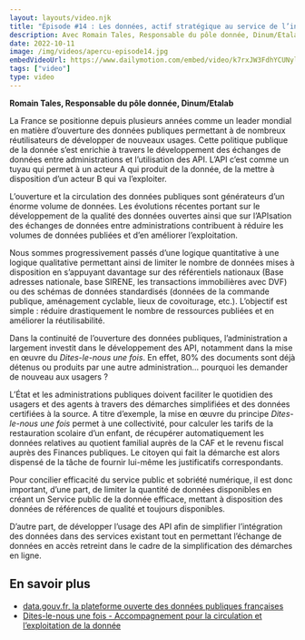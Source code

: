 ```yaml
---
layout: layouts/video.njk
title: "Épisode #14 : Les données, actif stratégique au service de l’intérêt général"
description: Avec Romain Tales, Responsable du pôle donnée, Dinum/Etalab
date: 2022-10-11
image: /img/videos/apercu-episode14.jpg
embedVideoUrl: https://www.dailymotion.com/embed/video/k7rxJW3FdhYCUNylSfg
tags: ["video"]
type: video
---
```


**Romain Tales, Responsable du pôle donnée, Dinum/Etalab**

La France se positionne depuis plusieurs années comme un leader mondial en matière d’ouverture des données publiques permettant à de nombreux réutilisateurs de développer de nouveaux usages. Cette politique publique de la donnée s’est enrichie à travers le développement des échanges de données entre administrations et l’utilisation des API. L’API c’est comme un tuyau qui permet à un acteur A qui produit de la donnée, de la mettre à disposition d’un acteur B qui va l’exploiter.
 
L’ouverture et la circulation des données publiques sont générateurs d’un énorme volume de données. Les évolutions récentes portant sur le développement de la qualité des données ouvertes ainsi que sur l’APIsation des échanges de données entre administrations contribuent à réduire les volumes de données publiées et d’en améliorer l’exploitation. 
 
Nous sommes progressivement passés d’une logique quantitative à une logique qualitative permettant ainsi de limiter le nombre de données mises à disposition en s’appuyant davantage sur des référentiels nationaux (Base adresses nationale, base SIRENE, les transactions immobilières avec DVF) ou des schémas de données standardisés (données de la commande publique, aménagement cyclable, lieux de covoiturage, etc.). L’objectif est simple : réduire drastiquement le nombre de ressources publiées et en améliorer la réutilisabilité.
 
Dans la continuité de l’ouverture des données publiques, l’administration a largement investit dans le développement des API, notamment dans la mise en œuvre du *Dites-le-nous une fois*. En effet, 80% des documents sont déjà détenus ou produits par une autre administration… pourquoi les demander de nouveau aux usagers ? 
 
L’État et les administrations publiques doivent faciliter le quotidien des usagers et des agents à travers des démarches simplifiées et des données certifiées à la source. A titre d’exemple, la mise en œuvre du principe *Dites-le-nous une fois* permet à une collectivité, pour calculer les tarifs de la restauration scolaire d’un enfant, de récupérer automatiquement les données relatives au quotient familial auprès de la CAF et le revenu fiscal auprès des Finances publiques. Le citoyen qui fait la démarche est alors dispensé de la tâche de fournir lui-même les justificatifs correspondants.
 
Pour concilier efficacité du service public et sobriété numérique, il est donc important, d’une part, de limiter la quantité de données disponibles en créant un Service public de la donnée efficace, mettant à disposition des données de références de qualité et toujours disponibles.
 
D’autre part, de développer l’usage des API afin de simplifier l’intégration des données dans des services existant tout en permettant l’échange de données en accès retreint dans le cadre de la simplification des démarches en ligne. 

## En savoir plus

* [data.gouv.fr, la plateforme ouverte des données publiques françaises]([/posts/rapport-numerique-sante/](https://www.data.gouv.fr/))
* [Dites-le-nous une fois - Accompagnement pour la circulation et l’exploitation de la donnée](https://www.numerique.gouv.fr/services/guichet-dites-le-nous-une-fois/)
